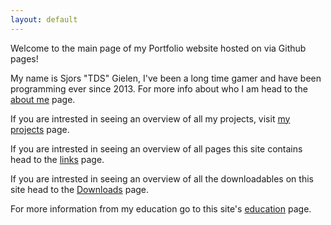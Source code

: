 ```yaml
---
layout: default
---
```

Welcome to the main page of my Portfolio website hosted on via Github pages!

My name is Sjors "TDS" Gielen, I've been a long time gamer and have been programming ever since 2013.
For more info about who I am head to the [about me](About-me) page.

If you are intrested in seeing an overview of all my projects, visit [my projects](Projects) page.

If you are intrested in seeing an overview of all pages this site contains head to the [links](TableOfContents) page.

If you are intrested in seeing an overview of all the downloadables on this site head to the [Downloads](Downloads) page.

For more information from my education go to this site's [education](educ) page.
